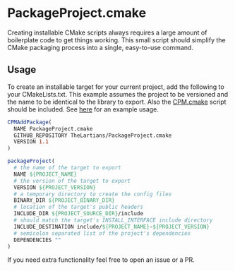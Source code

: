 # PackageProject.cmake

Creating installable CMake scripts always requires a large amount of boilerplate code to get things working.
This small script should simplify the CMake packaging process into a single, easy-to-use command.

## Usage

To create an installable target for your current project, add the following to your CMakeLists.txt.
This example assumes the project to be versioned and the name to be identical to the library to export.
Also the [CPM.cmake](https://github.com/TheLartians/CPM.cmake) script should be included.
See [here](https://github.com/TheLartians/ModernCppStarter/blob/master/CMakeLists.txt) for an example usage.

```cmake
CPMAddPackage(
  NAME PackageProject.cmake
  GITHUB_REPOSITORY TheLartians/PackageProject.cmake
  VERSION 1.1
)

packageProject(
  # the name of the target to export
  NAME ${PROJECT_NAME}
  # the version of the target to export
  VERSION ${PROJECT_VERSION}
  # a temporary directory to create the config files
  BINARY_DIR ${PROJECT_BINARY_DIR}
  # location of the target's public headers
  INCLUDE_DIR ${PROJECT_SOURCE_DIR}/include
  # should match the target's INSTALL_INTERFACE include directory
  INCLUDE_DESTINATION include/${PROJECT_NAME}-${PROJECT_VERSION}
  # semicolon separated list of the project's dependencies
  DEPENDENCIES ""
)
```

If you need extra functionality feel free to open an issue or a PR.
